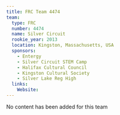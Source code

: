 ```yaml
---
title: FRC Team 4474
team:
  type: FRC
  number: 4474
  name: Silver Circuit
  rookie_year: 2013
  location: Kingston, Massachusetts, USA
  sponsors:
    - Entergy
    - Silver Circuit STEM Camp
    - Halifax Cultural Council
    - Kingston Cultural Society
    - Silver Lake Reg High
  links:
    Website: 
---
```

No content has been added for this team
